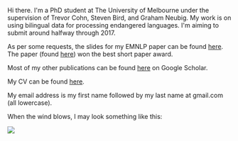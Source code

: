 Hi there. I'm a PhD student at The University of Melbourne under the supervision of Trevor Cohn, Steven Bird, and Graham Neubig. My work is on using bilingual data for processing endangered languages. I'm aiming to submit around halfway through 2017.

As per some requests, the slides for my EMNLP paper can be found [here](https://oadams.github.io/emnlp16_slides.pdf). The paper (found [here](http://people.eng.unimelb.edu.au/tcohn/papers/adams16emnlp.pdf)) won the best short paper award.

Most of my other publications can be found [here](https://scholar.google.com/citations?user=s7wr1DsAAAAJ&hl=en) on Google Scholar.

My CV can be found [here](https://oadams.github.io/cv.pdf).

My email address is my first name followed by my last name at gmail.com (all lowercase).

When the wind blows, I may look something like this:

![](https://oadams.github.io/wind.jpg)
